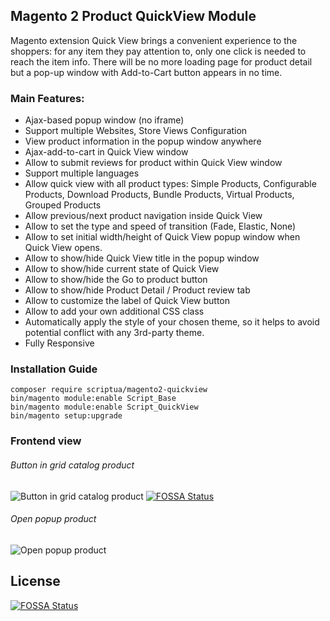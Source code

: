 ## Magento 2 Product QuickView Module
Magento extension Quick View brings a convenient experience to the shoppers: for any item they pay attention to, only one click is needed to reach the item info. There will be no more loading page for product detail but a pop-up window with Add-to-Cart button appears in no time.

### Main Features:
* Ajax-based popup window (no iframe)
* Support multiple Websites, Store Views Configuration
* View product information in the popup window anywhere
* Ajax-add-to-cart in Quick View window
* Allow to submit reviews for product within Quick View window
* Support multiple languages
* Allow quick view with all product types: Simple Products, Configurable Products, Download Products, Bundle Products, Virtual Products, Grouped Products
* Allow previous/next product navigation inside Quick View
* Allow to set the type and speed of transition (Fade, Elastic, None)
* Allow to set initial width/height of Quick View popup window when Quick View opens.
* Allow to show/hide Quick View title in the popup window
* Allow to show/hide current state of Quick View
* Allow to show/hide the Go to product button
* Allow to show/hide Product Detail / Product review tab
* Allow to customize the label of Quick View button
* Allow to add your own additional CSS class
* Automatically apply the style of your chosen theme, so it helps to avoid potential conflict with any 3rd-party theme.
* Fully Responsive

### Installation Guide
````
composer require scriptua/magento2-quickview
bin/magento module:enable Script_Base
bin/magento module:enable Script_QuickView
bin/magento setup:upgrade
````

### Frontend view
###### Button in grid catalog product
![Button in grid catalog product](http://hryvinskyi.com/images/hover_element.png)
[![FOSSA Status](https://app.fossa.com/api/projects/git%2Bgithub.com%2Fhryvinskyi%2Fmagento2-quickview.svg?type=shield)](https://app.fossa.com/projects/git%2Bgithub.com%2Fhryvinskyi%2Fmagento2-quickview?ref=badge_shield)

###### Open popup product
![Open popup product](http://hryvinskyi.com/images/popup.jpg)


## License
[![FOSSA Status](https://app.fossa.com/api/projects/git%2Bgithub.com%2Fhryvinskyi%2Fmagento2-quickview.svg?type=large)](https://app.fossa.com/projects/git%2Bgithub.com%2Fhryvinskyi%2Fmagento2-quickview?ref=badge_large)